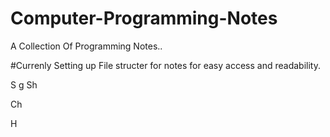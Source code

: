 # Computer-Programming-Notes
A Collection Of Programming Notes..

#Currenly Setting up File structer for notes for easy access and readability.

S
g 
 Sh

Ch


H
